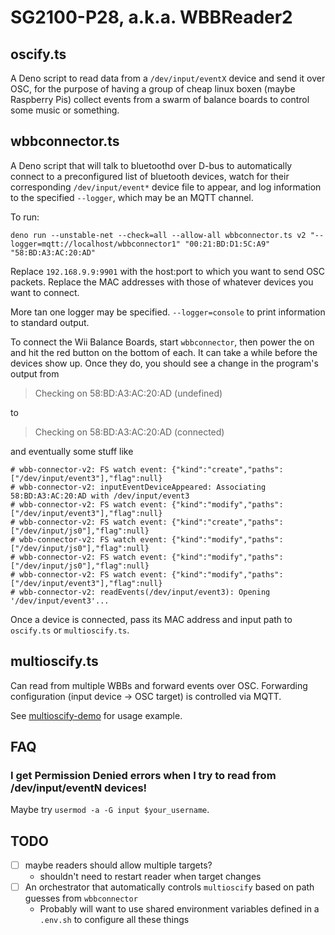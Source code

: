 # SG2100-P28, a.k.a. WBBReader2

## oscify.ts

A Deno script to read data from a `/dev/input/eventX` device and send
it over OSC, for the purpose of having a group of cheap linux boxen
(maybe Raspberry Pis) collect events from a swarm of balance boards
to control some music or something.


## wbbconnector.ts

A Deno script that will talk to bluetoothd over D-bus to automatically
connect to a preconfigured list of bluetooth devices,
watch for their corresponding `/dev/input/event*` device file to appear,
and log information to the specified `--logger`, which may be an MQTT channel.

To run:

```
deno run --unstable-net --check=all --allow-all wbbconnector.ts v2 "--logger=mqtt://localhost/wbbconnector1" "00:21:BD:D1:5C:A9" "58:BD:A3:AC:20:AD"
```

Replace `192.168.9.9:9901` with the host:port to which you want to send OSC packets.
Replace the MAC addresses with those of whatever devices you want to connect.

More tan one logger may be specified.
`--logger=console` to print information to standard output.

To connect the Wii Balance Boards, start `wbbconnector`,
then power the on and hit the red button on the bottom of each.
It can take a while before the devices show up.
Once they do, you should see a change in the program's output from

> Checking on 58:BD:A3:AC:20:AD (undefined)

to

> Checking on 58:BD:A3:AC:20:AD (connected)

and eventually some stuff like

```
# wbb-connector-v2: FS watch event: {"kind":"create","paths":["/dev/input/event3"],"flag":null}
# wbb-connector-v2: inputEventDeviceAppeared: Associating 58:BD:A3:AC:20:AD with /dev/input/event3
# wbb-connector-v2: FS watch event: {"kind":"modify","paths":["/dev/input/event3"],"flag":null}
# wbb-connector-v2: FS watch event: {"kind":"create","paths":["/dev/input/js0"],"flag":null}
# wbb-connector-v2: FS watch event: {"kind":"modify","paths":["/dev/input/js0"],"flag":null}
# wbb-connector-v2: FS watch event: {"kind":"modify","paths":["/dev/input/js0"],"flag":null}
# wbb-connector-v2: FS watch event: {"kind":"modify","paths":["/dev/input/event3"],"flag":null}
# wbb-connector-v2: readEvents(/dev/input/event3): Opening '/dev/input/event3'...
```

Once a device is connected, pass its MAC address and input path to `oscify.ts` or `multioscify.ts`.


## multioscify.ts

Can read from multiple WBBs and forward events over OSC.
Forwarding configuration (input device -> OSC target) is controlled via MQTT.

See [multioscify-demo](./multioscify-demo) for usage example.


## FAQ

### I get Permission Denied errors when I try to read from /dev/input/eventN devices!

Maybe try `usermod -a -G input $your_username`.


## TODO

- [ ] maybe readers should allow multiple targets?
  - shouldn't need to restart reader when target changes
- [ ] An orchestrator that automatically controls `multioscify` based on path guesses from `wbbconnector`
  - Probably will want to use shared environment variables defined in a `.env.sh` to configure
    all these things
